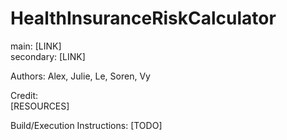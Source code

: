 # HealthInsuranceRiskCalculator

main: [LINK]  
secondary: [LINK]  
  
Authors: Alex, Julie, Le, Soren, Vy  
  
Credit:  
[RESOURCES]  

Build/Execution Instructions: [TODO]  